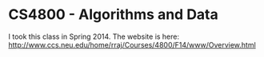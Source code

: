 # CS4800 - Algorithms and Data

I took this class in Spring 2014. The website is here: http://www.ccs.neu.edu/home/rraj/Courses/4800/F14/www/Overview.html
